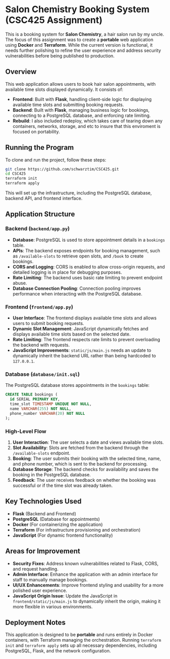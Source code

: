 # **Salon Chemistry Booking System (CSC425 Assignment)**

This is a booking system for **Salon Chemistry**, a hair salon run by my uncle. The focus of this assignment was to create a **portable** web application using **Docker** and **Terraform**. While the current version is functional, it needs further polishing to refine the user experience and address security vulnerabilities before being published to production.

## **Overview**

This web application allows users to book hair salon appointments, with available time slots displayed dynamically. It consists of:

- **Frontend**: Built with **Flask**, handling client-side logic for displaying available time slots and submitting booking requests.
- **Backend**: Built with **Flask**, managing business logic for bookings, connecting to a PostgreSQL database, and enforcing rate limiting.
- **Rebuild**: I also included redeploy, which takes care of tearing down any containers, networks, storage, and etc to insure that this enviroment is focused on portability.

## **Running the Program**

To clone and run the project, follow these steps:

```bash
git clone https://github.com/schwarztim/CSC425.git
cd CSC425
terraform init
terraform apply
```

This will set up the infrastructure, including the PostgreSQL database, backend API, and frontend interface.

## **Application Structure**

### **Backend (`backend/app.py`)**

- **Database**: PostgreSQL is used to store appointment details in a `bookings` table.
- **APIs**: The backend exposes endpoints for booking management, such as `/available-slots` to retrieve open slots, and `/book` to create bookings.
- **CORS and Logging**: CORS is enabled to allow cross-origin requests, and detailed logging is in place for debugging purposes.
- **Rate Limiting**: The backend uses basic rate limiting to prevent endpoint abuse.
- **Database Connection Pooling**: Connection pooling improves performance when interacting with the PostgreSQL database.

### **Frontend (`frontend/app.py`)**

- **User Interface**: The frontend displays available time slots and allows users to submit booking requests.
- **Dynamic Slot Management**: JavaScript dynamically fetches and displays available time slots based on the selected date.
- **Rate Limiting**: The frontend respects rate limits to prevent overloading the backend with requests.
- **JavaScript Improvements**: `static/js/main.js` needs an update to dynamically inherit the backend URL rather than being hardcoded to `127.0.0.1`.

### **Database (`database/init.sql`)**

The PostgreSQL database stores appointments in the `bookings` table:

```sql
CREATE TABLE bookings (
  id SERIAL PRIMARY KEY,
  time_slot TIMESTAMP UNIQUE NOT NULL,
  name VARCHAR(255) NOT NULL,
  phone_number VARCHAR(20) NOT NULL
);
```

### **High-Level Flow**

1. **User Interaction**: The user selects a date and views available time slots.
2. **Slot Availability**: Slots are fetched from the backend through the `/available-slots` endpoint.
3. **Booking**: The user submits their booking with the selected time, name, and phone number, which is sent to the backend for processing.
4. **Database Storage**: The backend checks for availability and saves the booking in the PostgreSQL database.
5. **Feedback**: The user receives feedback on whether the booking was successful or if the time slot was already taken.

## **Key Technologies Used**

- **Flask** (Backend and Frontend)
- **PostgreSQL** (Database for appointments)
- **Docker** (For containerizing the application)
- **Terraform** (For infrastructure provisioning and orchestration)
- **JavaScript** (For dynamic frontend functionality)

## **Areas for Improvement**

- **Security Fixes**: Address known vulnerabilities related to Flask, CORS, and request handling.
- **Admin Interface**: Enhance the application with an admin interface for staff to manually manage bookings.
- **UI/UX Enhancements**: Improve frontend styling and usability for a more polished user experience.
- **JavaScript Origin Issue**: Update the JavaScript in `frontend/static/js/main.js` to dynamically inherit the origin, making it more flexible in various environments.

## **Deployment Notes**

This application is designed to be **portable** and runs entirely in Docker containers, with Terraform managing the orchestration. Running `terraform init` and `terraform apply` sets up all necessary dependencies, including PostgreSQL, Flask, and the network configuration.

